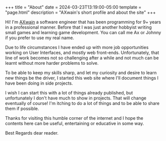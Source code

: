 +++
title = "About"
date = 2024-03-23T13:19:00-05:00
template = "page.html"
description = "AXwain's short profile and about the site"
+++

Hi! I'm [AXwain](https://github.com/axwain) a software engineer that has been programming for 9+ years in a professional manner. Before that I was just another hobbyist writing small games and learning game development. You can call me Ax or Johnny if you prefer to use my real name.

Due to life circumstances I have ended up with more job opportunities working on User Interfaces, and mostly web front-ends. Unfortunately, that line of work becomes not so challenging after a while and not much can be learnt without more harder problems to solve.

To be able to keep my skills sharp, and let my curiosity and desire to learn new things be the driver, I started this web site where I'll document things I have been doing in side projects.

I wish I can start this with a lot of things already published, but unfortunately I don't have much to show in projects. That will change eventually of course! I'm itching to do a lot of things and to be able to share them if possible.

Thanks for visiting this humble corner of the internet and I hope the contents here can be useful, entertaining or educative in some way.

Best Regards dear reader.
